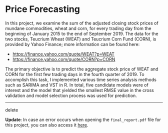# Price Forecasting

In this project, we examine the sum of the adjusted closing stock prices of mundane commodities, wheat and corn, for every trading day from the beginning of January 2015 to the end of September 2019. The data for the two stocks, Teucrium Wheat (WEAT) and Teucrium Corn Fund (CORN), is provided by Yahoo Finance; more information can be found here:    
* https://finance.yahoo.com/quote/WEAT?p=WEAT
* https://finance.yahoo.com/quote/CORN?p=CORN  

The primary objective is to predict the aggregate stock price of WEAT and CORN for the first few trading days in the fourth quarter of 2019. To accomplish this task, I implemented various time series analysis methods such as SARIMA and VST in R. In total, five candidate models were of interest and the model that yielded the smallest RMSE value in the cross validation and model selection process was used for prediction.

---

delete

**Update**: In case an error occurs when opening the `final_report.pdf` file for this project, you can also access it [here](https://www.dropbox.com/scl/fi/7q09qnhnvznv06wdo1d9c/stock_analysis_final_report.pdf?rlkey=jejkj6rbtdpvazlp4j2ykwnp2&st=8v2ntcau&dl=0).
